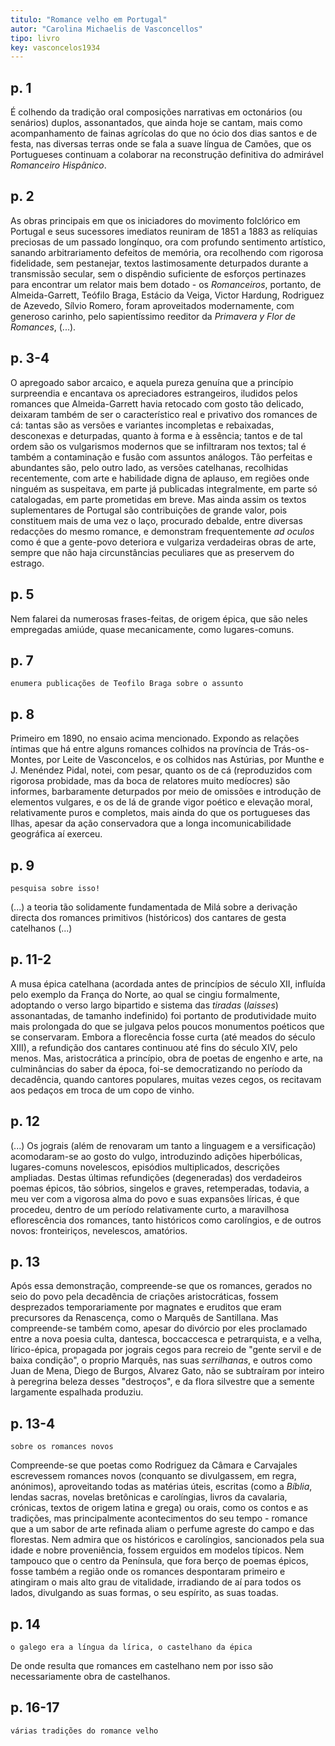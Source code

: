 ```yaml
---
titulo: "Romance velho em Portugal"
autor: "Carolina Michaelis de Vasconcellos"
tipo: livro
key: vasconcelos1934
---
```


## p. 1

É colhendo da tradição oral composições narrativas em octonários (ou senários) duplos, assonantados, que ainda hoje se cantam, mais como acompanhamento de fainas agrícolas do que no ócio dos dias santos e de festa, nas diversas terras onde se fala a suave língua de Camões, que os Portugueses continuam a colaborar na reconstrução definitiva do admirável *Romanceiro Hispânico*.
## p. 2

As obras principais em que os iniciadores do movimento folclórico em Portugal e seus sucessores imediatos reuniram de 1851 a 1883 as relíquias preciosas de um passado longínquo, ora com profundo sentimento artístico, sanando arbitrariamento defeitos de memória, ora recolhendo com rigorosa fidelidade, sem pestanejar, textos lastimosamente deturpados durante a transmissão secular, sem o dispêndio suficiente de esforços pertinazes para encontrar um relator mais bem dotado - os *Romanceiros*, portanto, de Almeida-Garrett, Teófilo Braga, Estácio da Veiga, Victor Hardung, Rodriguez de Azevedo, Sílvio Romero, foram aproveitados modernamente, com generoso carinho, pelo sapientíssimo reeditor da *Primavera y Flor de Romances*, (...).

## p. 3-4

O apregoado sabor arcaico, e aquela pureza genuína que a princípio surpreendia e encantava os apreciadores estrangeiros, iludidos pelos romances que Almeida-Garrett havia retocado com gosto tão delicado, deixaram também de ser o característico real e privativo dos romances de cá: tantas são as versões e variantes incompletas e rebaixadas, desconexas e deturpadas, quanto à forma e à essência; tantos e de tal ordem são os vulgarismos modernos que se infiltraram nos textos; tal é também a contaminação e fusão com assuntos análogos. Tão perfeitas e abundantes são, pelo outro lado, as versões catelhanas, recolhidas recentemente, com arte e habilidade digna de aplauso, em regiões onde ninguém as suspeitava, em parte já publicadas integralmente, em parte só catalogadas, em parte prometidas em breve. Mas ainda assim os textos suplementares de Portugal são contribuições de grande valor, pois constituem mais de uma vez o laço, procurado debalde, entre diversas redacções do mesmo romance, e demonstram frequentemente *ad oculos* como é que a gente-povo deteriora e vulgariza verdadeiras obras de arte, sempre que não haja circunstâncias peculiares que as preservem do estrago.

## p. 5

Nem falarei da numerosas frases-feitas, de origem épica, que são neles empregadas amiúde, quase mecanicamente, como lugares-comuns.

## p. 7

`enumera publicações de Teofilo Braga sobre o assunto`

## p. 8

Primeiro em 1890, no ensaio acima mencionado. Expondo as relações íntimas que há entre alguns romances colhidos na província de Trás-os-Montes, por Leite de Vasconcelos, e os colhidos nas Astúrias, por Munthe e J. Menéndez Pidal, notei, com pesar, quanto os de cá (reproduzidos com rigorosa probidade, mas da boca de relatores muito medíocres) são informes, barbaramente deturpados por meio de omissões e introdução de elementos vulgares, e os de lá de grande vigor poético e elevação moral, relativamente puros e completos, mais ainda do que os portugueses das Ilhas, apesar da ação conservadora que a longa incomunicabilidade geográfica aí exerceu.

## p. 9

`pesquisa sobre isso!`


(...) a teoria tão solidamente fundamentada de Milá sobre a derivação directa dos romances primitivos (históricos) dos cantares de gesta catelhanos (...)

## p. 11-2

A musa épica catelhana (acordada antes de princípios de século XII, influída pelo exemplo da França do Norte, ao qual se cingiu formalmente, adoptando o verso largo bipartido e sistema  das *tiradas* (*laisses*) assonantadas, de tamanho indefinido) foi portanto de produtividade muito mais prolongada do que se julgava pelos poucos monumentos poéticos que se conservaram. Embora a florecência fosse curta (até meados do século XIII), a refundição dos cantares continuou até fins do século XIV, pelo menos. Mas, aristocrática a princípio, obra de poetas de engenho e arte, na culminâncias do saber da época, foi-se democratizando no período da decadência, quando cantores populares, muitas vezes cegos, os recitavam aos pedaços em troca de um copo de vinho.

## p. 12

(...) Os jograis (além de renovaram um tanto a linguagem e a versificação) acomodaram-se ao gosto do vulgo, introduzindo adições hiperbólicas, lugares-comuns novelescos, episódios multiplicados, descrições ampliadas.
Destas últimas refundições (degeneradas) dos verdadeiros poemas épicos, tão sóbrios, singelos e graves, retemperadas, todavia, a meu ver com a vigorosa alma do povo e suas expansões líricas, é que procedeu, dentro de um período relativamente curto, a maravilhosa eflorescência dos romances, tanto históricos como carolíngios, e de outros novos: fronteiriços, nevelescos, amatórios.

## p. 13

Após essa demonstração, compreende-se que os romances, gerados no seio do povo pela decadência de criações aristocráticas, fossem desprezados temporariamente por magnates e eruditos que eram precursores da Renascença, como o Marquês de Santillana. Mas compreende-se também como, apesar do divórcio por eles proclamado entre a nova poesia culta, dantesca, boccaccesca e petrarquista, e a velha, lírico-épica, propagada por jograis cegos para recreio de "gente servil e de baixa condição", o proprio Marquês, nas suas *serrilhanas*, e outros como Juan de Mena, Diego de Burgos, Alvarez Gato, não se subtraíram por inteiro à peregrina beleza desses "destroços", e da flora silvestre que a semente largamente espalhada produziu.

## p. 13-4

`sobre os romances novos`

Compreende-se que poetas como Rodriguez da Câmara e Carvajales escrevessem romances novos (conquanto se divulgassem, em regra, anónimos), aproveitando todas as matérias úteis, escritas (como a *Bíblia*, lendas sacras, novelas bretônicas e carolíngias, livros da cavalaria, crónicas, textos de origem latina e grega) ou orais, como os contos e as tradições, mas principalmente acontecimentos do seu tempo - romance que a um sabor de arte refinada aliam o perfume agreste do campo e das florestas. Nem admira que os históricos e carolíngios, sancionados pela sua idade e nobre proveniência, fossem erguidos em modelos típicos. Nem tampouco que o centro da Península, que fora berço de poemas épicos, fosse também a região onde os romances despontaram primeiro e atingiram o mais alto grau de vitalidade, irradiando de aí para todos os lados, divulgando as suas formas, o seu espírito, as suas toadas.

## p. 14

`o galego era a língua da lírica, o castelhano da épica`

De onde resulta que romances em castelhano nem por isso são necessariamente obra de castelhanos.

## p. 16-17

`várias tradições do romance velho`
